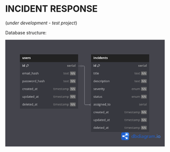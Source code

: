 # INCIDENT RESPONSE

(*under development - test project*)


Database structure:

![Diagram](db_structure.png)